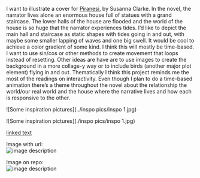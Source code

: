 I want to illustrate a cover for [Piranesi](https://en.wikipedia.org/wiki/Piranesi_(novel)), by Susanna Clarke. In the novel, the narrator lives alone an enormous house full of statues with a grand staircase. The lower halls of the house are flooded and the world of the house is so huge that the narrator experiences tides.  I’d like to depict the main hall and staircase as static shapes with tides going in and out, with maybe some smaller lapping of waves and one big swell. It would be cool to achieve a color gradient of some kind. I think this will mostly be time-based. I want to use sin/cos or other methods to create movement that loops instead of resetting. Other ideas are have are to use images to create the background in a more collage-y way or to include birds (another major plot element) flying in and out.  Thematically I think this project reminds me the most of the readings on interactivity. Even though I plan to do a time-based animation there’s a theme throughout the novel about the relationship the world/our real world and the house where the narrative lives and how each is responsive to the other. 


![Some inspiration pictures](../inspo pics/inspo 1.jpg)

![Some inspiration pictures](./inspo pics/inspo 1.jpg)





[linked text](https://www.example.com)


Image with url:  
![image description](https://dm-gy-6063-2024f-b.github.io/assets/homework/02/clark-espaco-modulado-00.jpg)


Image on repo:  
![image description](./file-name.jpg)

